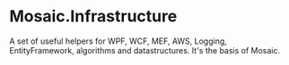 # Mosaic.Infrastructure
A set of useful helpers for WPF, WCF, MEF, AWS, Logging, EntityFramework, algorithms and datastructures. It's the basis of Mosaic.
